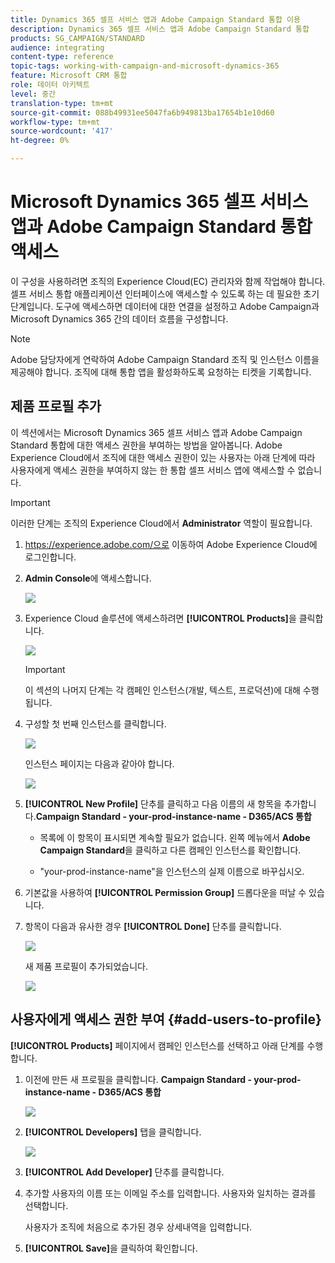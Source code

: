 ```yaml
---
title: Dynamics 365 셀프 서비스 앱과 Adobe Campaign Standard 통합 이용
description: Dynamics 365 셀프 서비스 앱과 Adobe Campaign Standard 통합
products: SG_CAMPAIGN/STANDARD
audience: integrating
content-type: reference
topic-tags: working-with-campaign-and-microsoft-dynamics-365
feature: Microsoft CRM 통합
role: 데이터 아키텍트
level: 중간
translation-type: tm+mt
source-git-commit: 088b49931ee5047fa6b949813ba17654b1e10d60
workflow-type: tm+mt
source-wordcount: '417'
ht-degree: 0%

---
```



# Microsoft Dynamics 365 셀프 서비스 앱과 Adobe Campaign Standard 통합 액세스

이 구성을 사용하려면 조직의 Experience Cloud(EC) 관리자와 함께 작업해야 합니다. 셀프 서비스 통합 애플리케이션 인터페이스에 액세스할 수 있도록 하는 데 필요한 초기 단계입니다. 도구에 액세스하면 데이터에 대한 연결을 설정하고 Adobe Campaign과 Microsoft Dynamics 365 간의 데이터 흐름을 구성합니다.

>[!NOTE]
>
>Adobe 담당자에게 연락하여 Adobe Campaign Standard 조직 및 인스턴스 이름을 제공해야 합니다. 조직에 대해 통합 앱을 활성화하도록 요청하는 티켓을 기록합니다.

## 제품 프로필 추가

이 섹션에서는 Microsoft Dynamics 365 셀프 서비스 앱과 Adobe Campaign Standard 통합에 대한 액세스 권한을 부여하는 방법을 알아봅니다. Adobe Experience Cloud에서 조직에 대한 액세스 권한이 있는 사용자는 아래 단계에 따라 사용자에게 액세스 권한을 부여하지 않는 한 통합 셀프 서비스 앱에 액세스할 수 없습니다.

>[!IMPORTANT]
>
> 이러한 단계는 조직의 Experience Cloud에서 **Administrator** 역할이 필요합니다.


1. https://experience.adobe.com/으로 이동하여 Adobe Experience Cloud에 로그인합니다.
1. **Admin Console**&#x200B;에 액세스합니다.

   ![](assets/do-not-localize/d365-to-acs-access-3.png)

1. Experience Cloud 솔루션에 액세스하려면 **[!UICONTROL Products]**&#x200B;을 클릭합니다.

   ![](assets/do-not-localize/d365-to-acs-access-6.png)


   >[!IMPORTANT]
   >
   >이 섹션의 나머지 단계는 각 캠페인 인스턴스(개발, 텍스트, 프로덕션)에 대해 수행됩니다.

1. 구성할 첫 번째 인스턴스를 클릭합니다.

   ![](assets/do-not-localize/d365-to-acs-access-6.png)

   인스턴스 페이지는 다음과 같아야 합니다.

   ![](assets/do-not-localize/d365-to-acs-access-8.png)

1. **[!UICONTROL New Profile]** 단추를 클릭하고 다음 이름의 새 항목을 추가합니다.**Campaign Standard - your-prod-instance-name - D365/ACS 통합**

   * 목록에 이 항목이 표시되면 계속할 필요가 없습니다. 왼쪽 메뉴에서 **Adobe Campaign Standard**&#x200B;을 클릭하고 다른 캠페인 인스턴스를 확인합니다.

   * &quot;your-prod-instance-name&quot;을 인스턴스의 실제 이름으로 바꾸십시오.

1. 기본값을 사용하여 **[!UICONTROL Permission Group]** 드롭다운을 떠날 수 있습니다.

1. 항목이 다음과 유사한 경우 **[!UICONTROL Done]** 단추를 클릭합니다.

   ![](assets/do-not-localize/d365-to-acs-access-14.png)

   새 제품 프로필이 추가되었습니다.

   ![](assets/do-not-localize/d365-to-acs-access-15.png)

## 사용자에게 액세스 권한 부여 {#add-users-to-profile}

**[!UICONTROL Products]** 페이지에서 캠페인 인스턴스를 선택하고 아래 단계를 수행합니다.

1. 이전에 만든 새 프로필을 클릭합니다. **Campaign Standard - your-prod-instance-name - D365/ACS 통합**

   ![](assets/do-not-localize/d365-to-acs-access-15.png)

1. **[!UICONTROL Developers]** 탭을 클릭합니다.

   ![](assets/do-not-localize/d365-to-acs-access-18.png)

1. **[!UICONTROL Add Developer]** 단추를 클릭합니다.

1. 추가할 사용자의 이름 또는 이메일 주소를 입력합니다.  사용자와 일치하는 결과를 선택합니다.

   사용자가 조직에 처음으로 추가된 경우 상세내역을 입력합니다.

1. **[!UICONTROL Save]**&#x200B;을 클릭하여 확인합니다.
